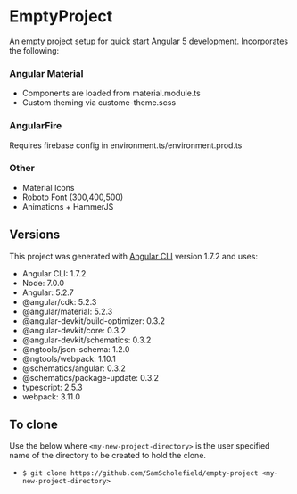 # EmptyProject

An empty project setup for quick start Angular 5 development. Incorporates the following:

### Angular Material
* Components are loaded from material.module.ts
* Custom theming via custome-theme.scss

### AngularFire
Requires firebase config in environment.ts/environment.prod.ts

### Other
* Material Icons
* Roboto Font (300,400,500)
* Animations + HammerJS

## Versions

This project was generated with [Angular CLI](https://github.com/angular/angular-cli) version 1.7.2 and uses:

* Angular CLI: 1.7.2
* Node: 7.0.0
* Angular: 5.2.7
* @angular/cdk: 5.2.3
* @angular/material: 5.2.3
* @angular-devkit/build-optimizer: 0.3.2
* @angular-devkit/core: 0.3.2
* @angular-devkit/schematics: 0.3.2
* @ngtools/json-schema: 1.2.0
* @ngtools/webpack: 1.10.1
* @schematics/angular: 0.3.2
* @schematics/package-update: 0.3.2
* typescript: 2.5.3
* webpack: 3.11.0

## To clone

Use the below where `<my-new-project-directory>` is the user specified name of the directory to be created to hold the clone.

* `$ git clone https://github.com/SamScholefield/empty-project <my-new-project-directory>` 


